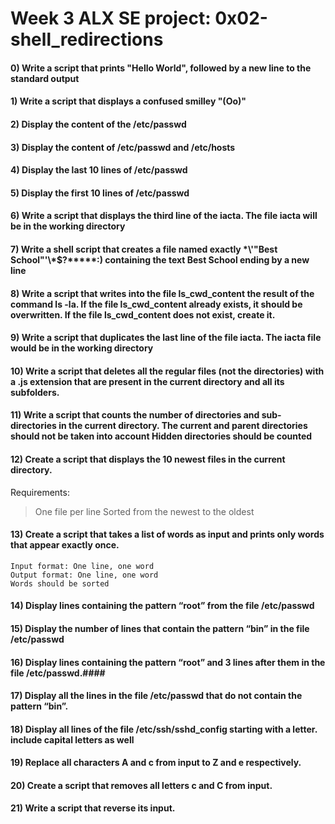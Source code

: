 # Week 3 ALX SE project: 0x02-shell_redirections #
#### 0) Write a script that prints "Hello World", followed by a new line to the standard output ####
#### 1) Write a script that displays a confused smilley "(Oo)" ####
#### 2) Display the content of the /etc/passwd ####
#### 3) Display the content of /etc/passwd and /etc/hosts ####
#### 4) Display the last 10 lines of /etc/passwd ####
#### 5) Display the first 10 lines of /etc/passwd ####
#### 6) Write a script that displays the third line of the iacta. The file iacta will be in the working directory ####
#### 7) Write a shell script that creates a file named exactly \*\\'"Best School"\'\\*$\?\*\*\*\*\*:) containing the text Best School ending by a new line ####
#### 8) Write a script that writes into the file ls_cwd_content the result of the command ls -la. If the file ls_cwd_content already exists, it should be overwritten. If the file ls_cwd_content does not exist, create it. ####
#### 9) Write a script that duplicates the last line of the file iacta. The iacta file would be in the working directory ####
#### 10) Write a script that deletes all the regular files (not the directories) with a .js extension that are present in the current directory and all its subfolders. ####
#### 11) Write a script that counts the number of directories and sub-directories in the current directory. The current and parent directories should not be taken into account Hidden directories should be counted ####
#### 12) Create a script that displays the 10 newest files in the current directory.

Requirements:

   > One file per line
   > Sorted from the newest to the oldest
####
#### 13) Create a script that takes a list of words as input and prints only words that appear exactly once.

    Input format: One line, one word
    Output format: One line, one word
    Words should be sorted
####
#### 14) Display lines containing the pattern “root” from the file /etc/passwd ####
#### 15) Display the number of lines that contain the pattern “bin” in the file /etc/passwd ####
#### 16) Display lines containing the pattern “root” and 3 lines after them in the file /etc/passwd.####
#### 17) Display all the lines in the file /etc/passwd that do not contain the pattern “bin”. ####
#### 18) Display all lines of the file /etc/ssh/sshd_config starting with a letter. include capital letters as well ####
#### 19) Replace all characters A and c from input to Z and e respectively. ####
#### 20) Create a script that removes all letters c and C from input. ####
#### 21) Write a script that reverse its input. ####


